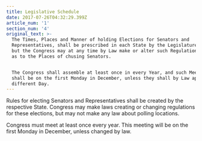 ```yaml
---
title: Legislative Schedule
date: 2017-07-26T04:32:29.399Z
article_num: '1'
section_num: '4'
original_text: >-
  The Times, Places and Manner of holding Elections for Senators and
  Representatives, shall be prescribed in each State by the Legislature thereof;
  but the Congress may at any time by Law make or alter such Regulations, except
  as to the Places of chusing Senators.


  The Congress shall assemble at least once in every Year, and such Meeting
  shall be on the first Monday in December, unless they shall by Law appoint a
  different Day.
---
```

Rules for electing Senators and Representatives shall be created by the respective State. Congress may make laws creating or changing regulations for these elections, but may not make any law about polling locations.

Congress must meet at least once every year. This meeting will be on the first Monday in December, unless changed by law.

